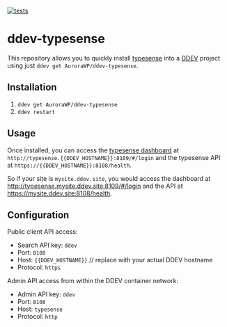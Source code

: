 [![tests](https://github.com/AuroraWP/ddev-typesense/actions/workflows/tests.yml/badge.svg)](https://github.com/AuroraWP/ddev-typesense/actions/workflows/tests.yml)

# ddev-typesense

This repository allows you to quickly install [typesense](https://typesense.org/) into a [DDEV](https://ddev.readthedocs.io)
project using just `ddev get AuroraWP/ddev-typesense`.

## Installation

1. `ddev get AuroraWP/ddev-typesense`
2. `ddev restart`

## Usage

Once installed, you can access the [typesense dashboard](https://github.com/bfritscher/typesense-dashboard) at `http://typesense.{{DDEV_HOSTNAME}}:8109/#/login`
and the typesense API at `https://{{DDEV_HOSTNAME}}:8108/health`.

So if your site is `mysite.ddev.site`, you would access the dashboard at http://typesense.mysite.ddev.site:8109/#/login
and the API at https://mysite.ddev.site:8108/health.

## Configuration

Public client API access:

- Search API key: `ddev`
- Port: `8108`
- Host: `{{DDEV_HOSTNAME}}` // replace with your actual DDEV hostname
- Protocol: `https`

Admin API access from within the DDEV container network:

- Admin API key: `ddev`
- Port: `8108`
- Host: `typesense`
- Protocol: `http`
